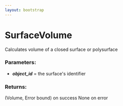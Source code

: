```yaml
---
layout: bootstrap
---
```


# SurfaceVolume

Calculates volume of a closed surface or polysurface
        

### Parameters:

- ***object_id*** = the surface's identifier
        

### Returns:


(Volume, Error bound) on success
None on error
        
